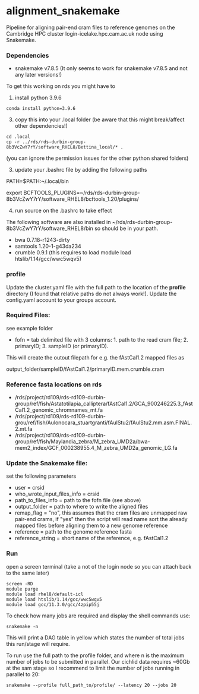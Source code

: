# alignment_snakemake
Pipeline for aligning pair-end cram files to reference genomes on the Cambridge HPC cluster login-icelake.hpc.cam.ac.uk node using Snakemake.


### Dependencies
- snakemake v7.8.5  (It only seems to work for snakemake v7.8.5 and not any later versions!)

To get this working on rds you might have to
1. install python 3.9.6
```
conda install python=3.9.6
```
3. copy this into your .local folder (be aware that this might break/affect other dependencies!)
```
cd .local
cp -r ../rds/rds-durbin-group-8b3VcZwY7rY/software_RHEL8/Bettina_local/* .
```
(you can ignore the permission issues for the other python shared folders)

3. update your .bashrc file by adding the following paths

PATH=$PATH:~/.local/bin

export BCFTOOLS_PLUGINS=~/rds/rds-durbin-group-8b3VcZwY7rY/software_RHEL8/bcftools_1.20/plugins/

4. run source on the .bashrc to take effect

The following software are also installed in ~/rds/rds-durbin-group-8b3VcZwY7rY/software_RHEL8/bin so should be in your path.
- bwa 0.7.18-r1243-dirty
- samtools 1.20-1-g43da234
- crumble 0.9.1  (this requires to load module load htslib/1.14/gcc/wwc5wqv5)


### profile
Update the cluster.yaml file with the full path to the location of the **profile** directory (I found that relative paths do not always work!). Update the config.yaml account to your groups account.

### Required Files:
see example folder
- fofn = tab delimited file with 3 columns: 1. path to the read cram file; 2. primaryID; 3. sampleID (or primaryID).


This will create the outout filepath for e.g. the fAstCal1.2 mapped files as


output_folder/sampleID/fAstCal1.2/primaryID.mem.crumble.cram


### Reference fasta locations on rds
- /rds/project/rd109/rds-rd109-durbin-group/ref/fish/Astatotilapia_calliptera/fAstCal1.2/GCA_900246225.3_fAstCal1.2_genomic_chromnames_mt.fa
- /rds/project/rd109/rds-rd109-durbin-grou/ref/fish/Aulonocara_stuartgranti/fAulStu2/fAulStu2.mm.asm.FINAL.2.mt.fa
- /rds/project/rd109/rds-rd109-durbin-group/ref/fish/Maylandia_zebra/M_zebra_UMD2a/bwa-mem2_index/GCF_000238955.4_M_zebra_UMD2a_genomic_LG.fa

### Update the Snakemake file:
set the following parameters
- user = crsid
- who_wrote_input_files_info = crsid
- path_to_files_info = path to the fofn file (see above)
- output_folder = path to where to write the aligned files
- remap_flag = "no", this assumes that the cram files are unmapped raw pair-end crams, if "yes" then the script will read name sort the already mapped files before aligning them to a new genome reference
- reference = path to the genome reference fasta
- reference_string = short name of the reference, e.g. fAstCal1.2

### Run
open a screen terminal (take a not of the login node so you can attach back to the same later)
```
screen -RD
module purge
module load rhel8/default-icl
module load htslib/1.14/gcc/wwc5wqv5
module load gcc/11.3.0/gcc/4zpip55j
```

To check how many jobs are required and display the shell commands use:
 ```
snakemake -n
```
This will print a DAG table in yellow which states the number of total jobs this run/stage will require.


To run use the full path to the profile folder, and where n is the maximum number of jobs to be submitted in parallel. Our cichlid data requires ~60Gb at the sam stage so I recommend to limit the number of jobs running in parallel to 20:
```
snakemake --profile full_path_to/profile/ --latency 20 --jobs 20
```


